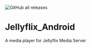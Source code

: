![GitHub all releases](https://img.shields.io/github/downloads/xenoncolt/jellyflix-android/total?style=for-the-badge)
# Jellyflix_Android
 A media player for Jellyflix Media Server
